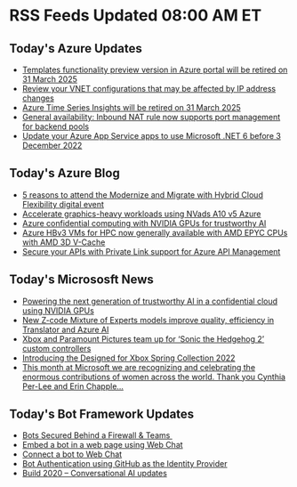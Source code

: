 
<!--
**nanigan/nanigan** is a ✨ _special_ ✨ repository because its `README.md` (this file) appears on your GitHub profile.

Here are some ideas to get you started:

- 🔭 I’m currently working on ...
- 🌱 I’m currently learning ...
- 👯 I’m looking to collaborate on ...
- 🤔 I’m looking for help with ...
- 💬 Ask me about ...
- 📫 How to reach me: ...
- 😄 Pronouns: ...
- ⚡ Fun fact: ...
-->


# RSS Feeds Updated 08:00 AM ET

## Today's Azure Updates

<!--START_SECTION:feed-->
* [Templates functionality preview version in Azure portal will be retired on 31 March 2025](https:&#x2F;&#x2F;azure.microsoft.com&#x2F;en-us&#x2F;updates&#x2F;the-templates-functionality-in-the-azure-portal-will-be-retired-on-31-march-2025&#x2F;)
* [Review your VNET configurations that may be affected by IP address changes ](https:&#x2F;&#x2F;azure.microsoft.com&#x2F;en-us&#x2F;updates&#x2F;ip-address-changes-will-begin-affecting-your-ability-to-manage-your-virtual-networkenabled-api-management-services-on-31-marc&#x2F;)
* [Azure Time Series Insights will be retired on 31 March 2025 ](https:&#x2F;&#x2F;azure.microsoft.com&#x2F;en-us&#x2F;updates&#x2F;we-ll-retire-azure-time-series-insights-on-31-of-march-2025&#x2F;)
* [General availability: Inbound NAT rule now supports port management for backend pools ](https:&#x2F;&#x2F;azure.microsoft.com&#x2F;en-us&#x2F;updates&#x2F;standard-load-balancer-inbound-nat-rule-now-supports-port-management-for-backend-pools-2&#x2F;)
* [Update your Azure App Service apps to use Microsoft .NET 6 before 3 December 2022](https:&#x2F;&#x2F;azure.microsoft.com&#x2F;en-us&#x2F;updates&#x2F;netcore31&#x2F;)
<!--END_SECTION:feed-->

## Today's Azure Blog

<!--START_SECTION:blog-->
* [5 reasons to attend the Modernize and Migrate with Hybrid Cloud Flexibility digital event](https:&#x2F;&#x2F;azure.microsoft.com&#x2F;blog&#x2F;5-reasons-to-attend-the-modernize-and-migrate-with-hybrid-cloud-flexibility-digital-event&#x2F;)
* [Accelerate graphics-heavy workloads using NVads A10 v5 Azure ](https:&#x2F;&#x2F;azure.microsoft.com&#x2F;blog&#x2F;accelerate-graphicsheavy-workloads-using-nvads-a10-v5-azure&#x2F;)
* [Azure confidential computing with NVIDIA GPUs for trustworthy AI](https:&#x2F;&#x2F;azure.microsoft.com&#x2F;blog&#x2F;azure-confidential-computing-with-nvidia-gpus-for-trustworthy-ai&#x2F;)
* [Azure HBv3 VMs for HPC now generally available with AMD EPYC CPUs with AMD 3D V-Cache](https:&#x2F;&#x2F;azure.microsoft.com&#x2F;blog&#x2F;azure-hbv3-vms-for-hpc-now-generally-available-with-amd-epyc-cpus-with-amd-3d-vcache&#x2F;)
* [Secure your APIs with Private Link support for Azure API Management ](https:&#x2F;&#x2F;azure.microsoft.com&#x2F;blog&#x2F;secure-your-apis-with-private-link-support-for-azure-api-management&#x2F;)
<!--END_SECTION:blog-->

## Today's Micrososft News

<!--START_SECTION:news-->
* [Powering the next generation of trustworthy AI in a confidential cloud using NVIDIA GPUs](https:&#x2F;&#x2F;www.microsoft.com&#x2F;en-us&#x2F;research&#x2F;blog&#x2F;powering-the-next-generation-of-trustworthy-ai-in-a-confidential-cloud-using-nvidia-gpus&#x2F;)
* [New Z-code Mixture of Experts models improve quality, efficiency in Translator and Azure AI](https:&#x2F;&#x2F;aka.ms&#x2F;AAg7o2c)
* [Xbox and Paramount Pictures team up for ‘Sonic the Hedgehog 2’ custom controllers](https:&#x2F;&#x2F;news.xbox.com&#x2F;en-us&#x2F;2022&#x2F;03&#x2F;22&#x2F;sonic-the-hedgehog-2-inspired-xbox-controllers&#x2F;)
* [Introducing the Designed for Xbox Spring Collection 2022](https:&#x2F;&#x2F;news.xbox.com&#x2F;en-us&#x2F;2022&#x2F;03&#x2F;22&#x2F;designed-for-xbox-spring-2022-collection&#x2F;)
* [This month at Microsoft we are recognizing and celebrating the enormous contributions of women across the world. Thank you Cynthia Per-Lee and Erin Chapple…](https:&#x2F;&#x2F;www.linkedin.com&#x2F;posts&#x2F;satyanadella_building-an-unlimited-world-a-womens-history-activity-6912112333548843008-eIzp?utm_source&#x3D;linkedin_share&amp;utm_medium&#x3D;member_desktop_web)
<!--END_SECTION:news-->

## Today's Bot Framework Updates

<!--START_SECTION:bot-->
* [Bots Secured Behind a Firewall &amp; Teams ](https:&#x2F;&#x2F;blog.botframework.com&#x2F;2020&#x2F;11&#x2F;23&#x2F;bots-secured-behind-a-firewall-teams&#x2F;)
* [Embed a bot in a web page using Web Chat](https:&#x2F;&#x2F;blog.botframework.com&#x2F;2020&#x2F;08&#x2F;05&#x2F;embed-a-bot-in-a-website&#x2F;)
* [Connect a bot to Web Chat](https:&#x2F;&#x2F;blog.botframework.com&#x2F;2020&#x2F;06&#x2F;28&#x2F;connect-a-bot-to-web-chat&#x2F;)
* [Bot Authentication using GitHub as the Identity Provider](https:&#x2F;&#x2F;blog.botframework.com&#x2F;2020&#x2F;06&#x2F;22&#x2F;bot-authentication-using-github-as-the-identity-provider&#x2F;)
* [Build 2020 – Conversational AI updates](https:&#x2F;&#x2F;blog.botframework.com&#x2F;2020&#x2F;05&#x2F;19&#x2F;build-2020-conversational-ai-updates&#x2F;)
<!--END_SECTION:bot-->